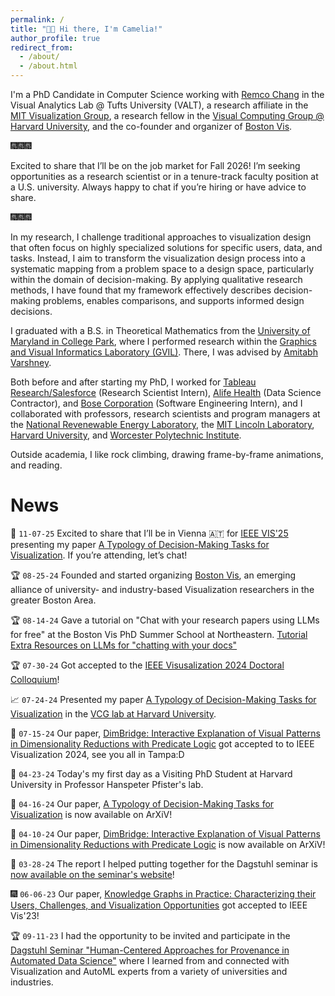 ```yaml
---
permalink: /
title: "👋🏼 Hi there, I'm Camelia!"
author_profile: true
redirect_from: 
  - /about/
  - /about.html
---
```


I'm a PhD Candidate in Computer Science working with [Remco Chang](https://www.cs.tufts.edu/~remco/) in the Visual Analytics Lab @ Tufts University (VALT), a research affiliate in the [MIT Visualization Group](https://vis.csail.mit.edu/), a research fellow in the [Visual Computing Group @ Harvard University](https://vcg.seas.harvard.edu/), and the co-founder and organizer of [Boston Vis](https://bostonvis.org/).

🎆🎆🎆

Excited to share that I’ll be on the job market for Fall 2026! I’m seeking opportunities as a research scientist or in a tenure-track faculty position at a U.S. university. Always happy to chat if you’re hiring or have advice to share.

🎆🎆🎆

In my research, I challenge traditional approaches to visualization design that often focus on highly specialized solutions for specific users, data, and tasks. Instead, I aim to transform the visualization design process into a systematic mapping from a problem space to a design space, particularly within the domain of decision-making. By applying qualitative research methods, I have found that my framework effectively describes decision-making problems, enables comparisons, and supports informed design decisions.

I graduated with a B.S. in Theoretical Mathematics from the [University of Maryland in College Park](https://umd.edu/), where I performed research within the [Graphics and Visual Informatics Laboratory (GVIL)](https://www.cs.umd.edu/gvil/). There, I was advised by [Amitabh Varshney](https://www.cs.umd.edu/~varshney/).

Both before and after starting my PhD, I worked for [Tableau Research/Salesforce](https://www.tableau.com/research) (Research Scientist Intern), [Alife Health](https://www.alifehealth.com/) (Data Science Contractor), and [Bose Corporation](https://www.bose.com/home) (Software Engineering Intern), and I collaborated with professors, research scientists and program managers at the [National Revenewable Energy Laboratory](https://www.nrel.gov/), the [MIT Lincoln Laboratory](https://www.ll.mit.edu/), [Harvard University](https://www.harvard.edu/), and [Worcester Polytechnic Institute](https://www.wpi.edu/).

Outside academia, I like rock climbing, drawing frame-by-frame animations, and reading.

News
======

🚀 `11-07-25` Excited to share that I’ll be in Vienna 🇦🇹 for [IEEE VIS'25](https://ieeevis.org/year/2025/welcome) presenting my paper [A Typology of Decision-Making Tasks for Visualization](https://ieeexplore.ieee.org/abstract/document/11010987). If you’re attending, let’s chat!

🏆 `08-25-24` Founded and started organizing [Boston Vis](https://bostonvis.org/), an emerging alliance of university- and industry-based Visualization researchers in the greater Boston Area.

🏆 `08-14-24` Gave a tutorial on "Chat with your research papers using LLMs for free" at the Boston Vis PhD Summer School at Northeastern. [Tutorial](https://colab.research.google.com/drive/1qZP8EfWsk1R820NvTT2nZOdHxBnJQOpV?usp=drive_link) [Extra Resources on LLMs for "chatting with your docs"](https://docs.google.com/document/d/1tIAUJYTjM8_DOr3AXWhFO_Ja-HSnC3elPpAcoaEU_1k/edit?usp=drive_link)

🏆 `07-30-24` Got accepted to the [IEEE Visusalization 2024 Doctoral Colloquium](https://ieeevis.org/year/2022/info/call-participation/doctoral-colloquium)!

📈 `07-24-24` Presented my paper [A Typology of Decision-Making Tasks for Visualization](https://arxiv.org/abs/2404.08812) in the [VCG lab at Harvard University](https://vcg.seas.harvard.edu).

📝 `07-15-24` Our paper, [DimBridge: Interactive Explanation of Visual Patterns in Dimensionality Reductions with Predicate Logic](https://arxiv.org/abs/2404.07386) got accepted to to IEEE Visualization 2024, see you all in Tampa:D

🚀 `04-23-24` Today's my first day as a Visiting PhD Student at Harvard University in Professor Hanspeter Pfister's lab.

📝 `04-16-24` Our paper, [A Typology of Decision-Making Tasks for Visualization](https://arxiv.org/abs/2404.08812) is now available on ArXiV!

📝 `04-10-24` Our paper, [DimBridge: Interactive Explanation of Visual Patterns in Dimensionality Reductions with Predicate Logic](https://arxiv.org/abs/2404.07386) is now available on ArXiV!

📝 `03-28-24` The report I helped putting together for the Dagstuhl seminar is [now available on the seminar's website](https://drops.dagstuhl.de/entities/document/10.4230/DagRep.13.9.116)!

🎆 `06-06-23` Our paper, [Knowledge Graphs in Practice: Characterizing their Users, Challenges, and Visualization Opportunities](https://ieeexplore.ieee.org/abstract/document/10360419) got accepted to IEEE Vis'23!

🏆 `09-11-23` I had the opportunity to be invited and participate in the [Dagstuhl Seminar "Human-Centered Approaches for Provenance in Automated Data Science"](https://www.dagstuhl.de/en/seminars/seminar-calendar/seminar-details/23372) where I learned from and connected with Visualization and AutoML experts from a variety of universities and industries.
